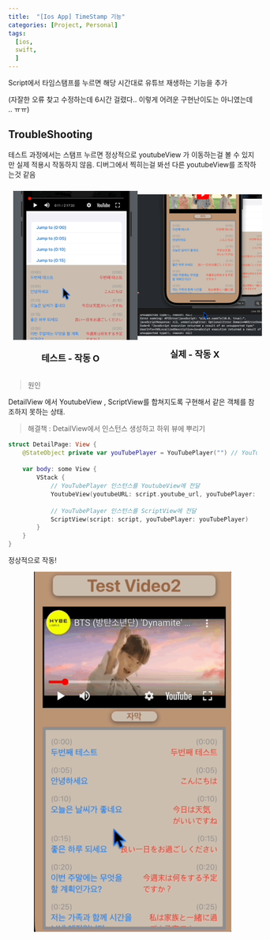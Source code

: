```yaml
---
title:  "[Ios App] TimeStamp 기능"
categories: [Project, Personal]
tags:
  [ios,
  swift,
  ] 
---
```


Script에서 타임스탬프를 누르면 해당 시간대로 유튜브 재생하는 기능을 추가

(자잘한 오류 찾고 수정하는데 6시간 걸렸다.. 이렇게 어려운 구현난이도는 아니였는데 .. ㅠㅠ)

## TroubleShooting

테스트 과정에서는 스탬프 누르면 정상적으로 youtubeView 가 이동하는걸 볼 수 있지만 실제 적용시 작동하지 않음.
디버그에서 찍히는걸 봐선 다른 youtubeView를 조작하는것 같음

<div style="display: flex; justify-content: space-around; align-items: center; width: 100%;">
  <!-- 첫 번째 이미지와 제목 -->
  <div style="text-align: center;">
    <img src="/assets/img/Feb-04-2025 23-07-07.gif" width="400" style="margin: 10px;" />
    <p style="font-size: 18px; font-weight: bold; margin-top: 10px;">테스트 - 작동 O</p>
  </div>

  <!-- 두 번째 이미지와 제목 -->
  <div style="text-align: center;">
    <img src="/assets/img/Feb-04-2025 23-07-15.gif" width="400" style="margin: 10px;" />
    <p style="font-size: 18px; font-weight: bold; margin-top: 10px;">실제 - 작동 X</p>
  </div>
</div>

> 원인

DetailView 에서 YoutubeView , ScriptView를 합쳐지도록 구현해서 같은 객체를 참조하지 못하는 상태.

> 해결책 : DetailView에서 인스턴스 생성하고 하위 뷰에 뿌리기

```swift
struct DetailPage: View {
    @StateObject private var youTubePlayer = YouTubePlayer("") // YouTubePlayer 인스턴스 생성

    var body: some View {
        VStack {
            // YouTubePlayer 인스턴스를 YoutubeView에 전달
            YoutubeView(youtubeURL: script.youtube_url, youTubePlayer: youTubePlayer)
            
            // YouTubePlayer 인스턴스를 ScriptView에 전달
            ScriptView(script: script, youTubePlayer: youTubePlayer)
        }
    }
}
```
정상적으로 작동!
<div style="display: flex; justify-content: space-around;">
  <img src="/assets/img/Feb-04-2025 23-07-22.gif" width="400" />
</div>